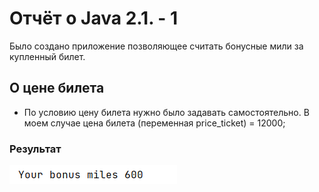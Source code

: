 # Отчёт о Java 2.1. - 1

Было создано приложение позволяющее считать бонусные мили за купленный билет.

## О цене билета
* По условию цену билета нужно было задавать самостоятельно. В моем случае цена билета (переменная price_ticket) = 12000; 

### Результат

![Полученный результат](https://github.com/ZmbOrk/Homework-2.1-Java---1/blob/master/Result.png "Результат задачи")
